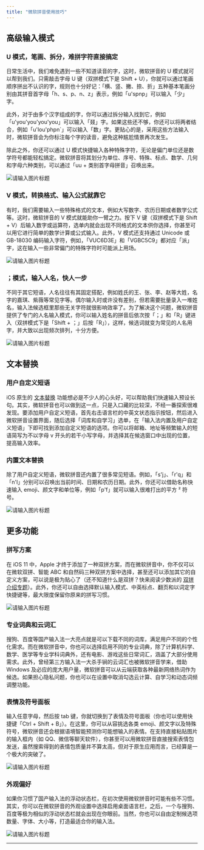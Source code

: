 ```yaml
---
title: "微软拼音使用技巧"
---
```


## 高级输入模式

### U 模式，笔画、拆分，难拼字符直接搞定

日常生活中，我们难免遇到一些不知道读音的字，这时，微软拼音的 U 模式就可以帮到我们。只需敲击字母 U 键（双拼模式下是 Shift + U），你就可以通过笔画顺序拼出不认识的字，规则也十分好记：「横、竖、撇、捺、折」五种基本笔画分别由其拼音首字母「h、s、p、n、z」表示，例如「u'spnp」可以输入「少」字。

此外，对于由多个汉字组成的字，你可以通过拆分输入找到它，例如「u'you'you'you'you」可以输入「叕」字。如果这些还不够，你还可以将两者结合，例如「u'lou'phpn`」可以输入「数」字。更贴心的是，采用这些方法输入时，微软拼音会为你标注每个字的读音，避免这种尴尬情景再次发生。

除此之外，你还可以通过 U 模式快捷输入各种特殊字符，无论是偏门单位还是数学符号都能轻松搞定。微软拼音将其划分为单位、序号、特殊、标点、数学、几何和字母六种类别，可以通过「uu + 类别首字母拼音」召唤出来。



![请输入图片标题](https://cdn.sspai.com/2017/10/13/33b1849ff652e947d566ff52371478db.png?imageView2/2/w/1120/q/90/interlace/1/ignore-error/1)



### V 模式，转换格式、输入公式就靠它

有时，我们需要输入一些特殊格式的文本，例如大写数字、农历日期或者数学公式等。这时，微软拼音的 V 模式就能助你一臂之力。按下 V 键（双拼模式下是 Shift + V）后输入数字或运算符，选单内就会出现不同格式的文本供你选择，你甚至可以用它进行简单的数学计算或公式输入。此外，V 模式还支持通过 Unicode 或 GB-18030 编码输入字符，例如，「VUC6D3E」和「VGBC5C9」都对应「派」字，这在输入一些非常偏门的特殊字符时可能派上用场。



![请输入图片标题](https://cdn.sspai.com/2017/10/13/01a54049f277b461939274e12df6190f.png?imageView2/2/w/1120/q/90/interlace/1/ignore-error/1)



### ；模式，输入人名，快人一步

不同于其它短语，人名往往有其固定搭配，例如姓氏的王、张、李、赵等大姓，名字的嘉琪、紫薇等常见字等。偶尔输入时或许没有差别，但若需要批量录入一堆姓名，输入法候选框里那些无关字符就很影响效率了。为了解决这个问题，微软拼音提供了专门的人名输入模式，你可以输入姓名的拼音后依次按「；」和「R」键进入（双拼模式下是「Shift + ；」后按「R」），这样，候选词就变为常见的人名用字，并大致以出现频次排列，十分方便。



![请输入图片标题](https://cdn.sspai.com/2017/10/13/fe30feff10eadb11d67eea96b9f25493.png?imageView2/2/w/1120/q/90/interlace/1/ignore-error/1)



## 文本替换

### 用户自定义短语

iOS 原生的 [文本替换](https://sspai.com/post/38339) 功能想必是不少人的心头好，可以帮助我们快速输入预设长句。其实，微软拼音也可以做到这一点，只是入口藏的比较深，不经一番探索很难发现。要添加用户自定义短语，首先右击语言栏的中英文状态指示按钮，然后进入微软拼音设置界面，随后选择「词库和自学习」选单，在「输入法内置及用户自定义短语」下即可找到添加自定义短语的选项。你可以将邮箱、地址等频繁输入的短语简写为不以字母 v 开头的若干小写字母，并选择其在候选窗口中出现的位置，提高输入效率。

### 内置文本替换

除了用户自定义短语，微软拼音还内置了很多常见短语。例如，「s'j」、「r'q」和「n'l」分别可以召唤出当前时间、日期和农历日期。此外，你还可以借助名称快速输入 emoji、颜文字和单位等，例如「p'f」就可以输入很难打出的平方 ² 符号。



![请输入图片标题](https://cdn.sspai.com/2017/10/13/85febf9af30f616fb45926584ecfd9dd.png?imageView2/2/w/1120/q/90/interlace/1/ignore-error/1)



## 更多功能

### 拼写方案

在 iOS 11 中，Apple 才终于添加了一种双拼方案，而在微软拼音中，你不仅可以在微软双拼、智能 ABC 和自然码三种双拼方案中选择，甚至还可以添加其它的自定义方案，可以说是极为贴心了（还不知道什么是双拼？快来阅读少数派的 [双拼介绍专题](https://sspai.com/topic/165)）。此外，你还可以自由选择默认输入模式、中英标点、翻页和以词定字快捷键等，最大限度保留你原来的拼写习惯。



![请输入图片标题](https://cdn.sspai.com/2017/10/13/52d18c0e91b729647c37557691e0ba05.png?imageView2/2/w/1120/q/90/interlace/1/ignore-error/1)



### 专业词典和云词汇

搜狗、百度等国产输入法一大亮点就是可以下载不同的词库，满足用户不同的个性化需求。而在微软拼音中，你也可以选择启用不同的专业词典，除了计算机科学、数学、医学等专业学科词典外，还有电影、游戏这些日常词汇，涵盖了大部分使用需求。此外，曾经第三方输入法一大杀手锏的云词汇也被微软拼音学来，借助 Windows 及必应的庞大用户量，微软拼音可以从云端获取各种最新网络热词作为候选。如果担心隐私问题，你也可以在设置中取消勾选云计算、自学习和动态词频调整功能。

### 表情及符号面板

输入任意字母，然后按 tab 键，你就切换到了表情及符号面板（你也可以使用快捷键「Ctrl + Shift + B」）。在这里，你可以从容挑选各类 emoji、颜文字以及特殊符号，微软拼音还会根据语境智能预测你可能想输入的表情。在支持直接粘贴图片的输入框内（如 QQ、微信等聊天软件），你甚至可以用微软拼音直接搜索表情包发送，虽然搜索得到的表情包质量并不算太高，但对于原生应用而言，已经算是一个极大的突破了。



![请输入图片标题](https://cdn.sspai.com/2017/10/13/28bf65f15914eeb8e81a9cd243c9214b.png?imageView2/2/w/1120/q/90/interlace/1/ignore-error/1)



### 外观偏好

如果你习惯了国产输入法的浮动状态栏，在初次使用微软拼音时可能有些不习惯。其实，你可以在微软拼音的外观设置中选择启用桌面语言栏，之后，一个与搜狗、百度等极为相似的浮动状态栏就会出现在你眼前。当然，你也可以自由定制候选项数量、字体、大小等，打造最适合你的输入法。



![请输入图片标题](https://cdn.sspai.com/2017/10/13/e8b1e4f9964a559c13a5d37a2e4b4c6d.png?imageView2/2/w/1120/q/90/interlace/1/ignore-error/1)

------

